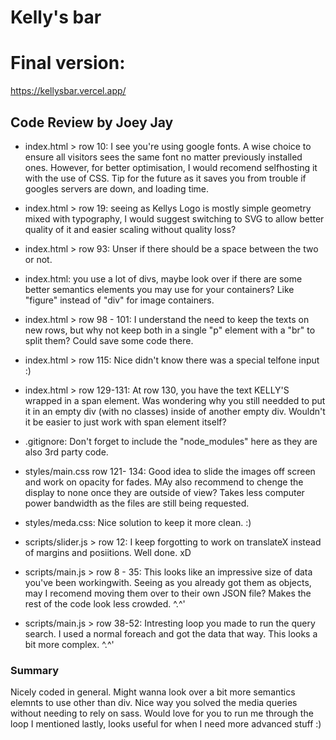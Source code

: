 # Kelly's bar

# Final version:
https://kellysbar.vercel.app/

## Code Review by Joey Jay
* index.html > row 10: 
I see you're using google fonts. A wise choice to ensure all visitors sees the same font no matter previously installed ones. However, for better
optimisation, I would recomend selfhosting it with the use of CSS. Tip for the future as it saves you from trouble if googles servers are down, and loading time.

* index.html > row 19:
seeing as Kellys Logo is mostly simple geometry mixed with typography, I would suggest switching to SVG to allow better quality of it and easier scaling without quality loss?


* index.html > row 93: 
Unser if there should be a space between the two or not.


* index.html:
you use a lot of divs, maybe look over if there are some better semantics elements you may use for your containers? Like "figure" instead of "div" for image containers.

* index.html > row 98 - 101:
I understand the need to keep the texts on new rows, but why not keep both in a single "p" element with a "br" to split them? Could save some code there.

* index.html > row 115: 
Nice didn't know there was a special telfone input :)

* index.html > row 129-131: 
At row 130, you have the text KELLY'S wrapped in a span element. Was wondering why you still needded to put it in an empty div (with no classes) inside of another empty div. Wouldn't it be easier to just work with span element itself?

* .gitignore:
Don't forget to include the "node_modules" here as they are also 3rd party code.

* styles/main.css row 121- 134:
Good idea to slide the images off screen and work on opacity for fades. MAy also recommend to chenge the display to none once they are outside of view?
Takes less computer power bandwidth as the files are still being requested. 

* styles/meda.css:
Nice solution to keep it more clean. :)

* scripts/slider.js > row 12:
I keep forgotting to work on translateX instead of margins and posiitions. Well done. xD

* scripts/main.js > row 8 - 35:
This looks like an impressive size of data you've been workingwith. Seeing as you already got them as objects, may I recomend moving them over to their own JSON file?
Makes the rest of the code look less crowded. ^.^'


* scripts/main.js > row 38-52:
Intresting loop you made to run the query search.
I used a normal foreach and got the data that way.
This looks a bit more complex. ^.^'

### Summary
Nicely coded in general. Might wanna look over a bit more semantics elemnts to use other than div. Nice way you solved the media queries without needing to rely on sass. Would love for you to run me through the loop I mentioned lastly, looks useful for when I need more advanced stuff :)